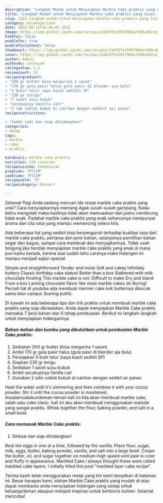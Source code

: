 ```yaml
---
description: "Langkah Mudah untuk Menyiapkan Marble Cake praktis yang Lezat, Lezat"
title: "Langkah Mudah untuk Menyiapkan Marble Cake praktis yang Lezat, Lezat"
slug: 1225-langkah-mudah-untuk-menyiapkan-marble-cake-praktis-yang-lezat-lezat
category: Uncategorized
date: 2022-09-11T10:46:07.353Z
image: https://img-global.cpcdn.com/recipes/2a033fe15957984e/680x482cq70/marble-cake-praktis-foto-resep-utama.jpg
hideToc: false
enableToc: true
enableTocContent: false
thumbnail: https://img-global.cpcdn.com/recipes/2a033fe15957984e/680x482cq70/marble-cake-praktis-foto-resep-utama.jpg
cover: https://img-global.cpcdn.com/recipes/2a033fe15957984e/680x482cq70/marble-cake-praktis-foto-resep-utama.jpg
author: Admin
authorAv: notfound
ratingvalue: 3.2
reviewcount: 13
recipeingredient:
- "200 gr butter bisa margarine 1 sacet"
- "170 gr gula pasir halus gula pasir di blender aja dulu"
- "5 butir telur saya kasih sedikit SP"
- "230 gr terigu"
- "1 sacet susu bubuk"
- "secukupnya Vanilla cair"
- "2 sdm coklat bubuk di cairkan dengan sedikit air panas"
recipeinstructions:

- "Sudah jadi dan siap dihidangkan!"
categories:
- Resep
tags:
- marble
- cake
- praktis

katakunci: marble cake praktis 
nutrition: 218 calories
recipecuisine: Indonesian
preptime: "PT11M"
cooktime: "PT31M"
recipeyield: "3"
recipecategory: Dessert

---
```



Selamat Pagi Anda sedang mencari ide resep marble cake praktis yang unik? Cara menyiapkannya memang Agak susah-susah gampang. Kalau keliru mengolah maka hasilnya tidak akan memuaskan dan justru cenderung tidak enak. Padahal marble cake praktis yang enak seharusnya mempunyai aroma dan cita rasa yang mampu memancing selera kita.


Ada beberapa hal yang sedikit bisa berpengaruh terhadap kualitas rasa dari marble cake praktis, pertama dari jenis bahan, selanjutnya pemilihan bahan segar dan bagus, sampai cara membuat dan menyajikannya. Tidak usah bingung jika hendak menyiapkan marble cake praktis yang enak di mana pun kamu berada, karena asal sudah tahu caranya maka hidangan ini mampu menjadi sajian spesial.

Simple and straightforward Tender and moist Soft and cakey Infinitely buttery Classic birthday cake status! Better than a box Slathered with milk chocolate frosting This marble cake is not: Difficult to make Dry and bland From a box Lacking chocolate flavor like most marble cakes do Boring! Pernah liat di youtube ada membuat marmer cake kok butternya dikocok sama telur campur (kuning putih).


Di bawah ini ada beberapa tips dan trik praktis untuk membuat marble cake praktis yang siap dikreasikan. Anda dapat menyiapkan Marble Cake praktis memakai 7 jenis bahan dan 0 tahap pembuatan. Berikut ini langkah-langkah untuk menyiapkan hidangannya.

<!--inarticleads1-->

##### Bahan-bahan dan bumbu yang dibutuhkan untuk pembuatan Marble Cake praktis:

1. Sediakan 200 gr butter (bisa margarine 1 sacet)
1. Ambil 170 gr gula pasir halus (gula pasir di blender aja dulu)
1. Persiapkan 5 butir telur (saya kasih sedikit SP)
1. Siapkan 230 gr terigu
1. Sediakan 1 sacet susu bubuk
1. Ambil secukupnya Vanilla cair
1. Gunakan 2 sdm coklat bubuk di cairkan dengan sedikit air panas


Heat the water until it&#39;s simmering and then combine it with your cocoa powder. Stir it until the cocoa powder is moistened. Assalamualaikumteman-teman kali ini kita akan membuat marble cake, salah satu cake clasic. kali ini aku akan membuat menggunakan metode yang sangat praktis. Whisk together the flour, baking powder, and salt in a small bowl. 

<!--inarticleads2-->

##### Cara memasak Marble Cake praktis:


1. Selesai dan siap dihidangkan!

Beat the eggs in one at a time, followed by the vanilla. Place flour, sugar, milk, eggs, butter, baking powder, vanilla, and salt into a large bowl. Cream the butter, oil, and sugar together on medium-high speed until pale in color and fluffy in appearance. Marbled Cake I always thought these were called marbled cake layers. I initially titled this post &#34;marbled layer cake recipe&#34;. 

Terima kasih telah menggunakan resep yang tim kami tampilkan di halaman ini. Besar harapan kami, olahan Marble Cake praktis yang mudah di atas dapat membantu anda menyiapkan hidangan yang sedap untuk keluarga/teman ataupun menjadi inspirasi untuk berbisnis kuliner. Selamat mencoba!
